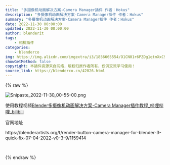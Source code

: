 ```yaml
---
title: "多摄像机动画解决方案-Camera Manager插件 作者：Hokus"
description: "多摄像机动画解决方案-Camera Manager插件 作者：Hokus"
summary: "多摄像机动画解决方案-Camera Manager插件 作者：Hokus"
date: 2022-11-30 00:00:00
updated: 2022-11-30 00:00:00
author: blenderit
tags: 
    - 相机插件
categories:
    - blenderco
img: https://img.alicdn.com/imgextra/i3/1856665554/O1CN01r6PZDg1qtmXxC9Ntw_!!1856665554.png
showGetMethod: false
copyright: 本插件资源来自网络，版权归原作者所有，仅供交流学习使用！
source_link: https://blenderco.cn/42026.html
---
```


{% raw %}
<p><img src="https://img.alicdn.com/imgextra/i3/1856665554/O1CN01r6PZDg1qtmXxC9Ntw_!!1856665554.png" alt="Snipaste_2022-11-30_00-55-00.png"></p><p>使用教程视频<a href="https://www.bilibili.com/video/BV1E44y1V7zQ/?spm_id_from=333.337.search-card.all.click">Blender多摄像机动画解决方案-Camera Manager插件教程_哔哩哔哩_bilibili</a></p><p>官网地址</p><p>https://blenderartists.org/t/render-button-camera-manager-for-blender-3-quick-fix-07-04-2022-v0-3-9/1159414</p><p> </p>
<div style="display: none">blenderco</div>
{% endraw %}